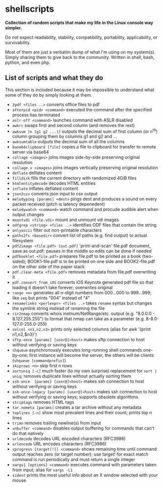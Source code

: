 # shellscripts
**Collection of random scripts that make my life in the Linux console way simpler.**

Do not expect readability, stability, compatibility, portability, applicability, or survivability.

Most of them are just a verbatim dump of what I'm using on my system(s). Simply sharing them to give back to the community. Written in shell, bash, python, and even php.

## List of scripts and what they do
This section is included because it may be impossible to understand what some of they do by simply looking at them.
* `2pdf <files ..>` converts office files to pdf
* `afterpid <pid> <command>` executed the command after the specified process has terminated
* `aslr-off <command>` launches command with ASLR disabled
* `awkrc` swaps first and second column (and removes the rest)
* `awksum [n [g1 g2 ...]]` outputs the decimal sum of first column (or n<sup>th</sup>) column grouping them by columns g1 and g2 and ...
* `awksumtable` outputs the decimal sum of all the columns
* `base64clipboard [file]` copies a file to clipboard for transfer to remote server via base64
* `collage <images>` joins images side-by-side preserving original resolution
* `collage.v <images>` joins images vertically preserving original resolution
* `deflate` deflates content
* `filldisk` fills the current directory with randomized 4GiB files
* `htmlentitydecode` decodes HTML entities
* `inflate` inflates deflated content
* `json2csv` converts json input to csv output
* `melodyping [params] <dest>` pings dest and produces a sound on every packet received (pitch is latency depenedent)
* `melodywatch <command>` watch command and procude audible alert when output changes
* `mountvdi <file.vdi>` mount and unmount vdi images
* `odfgrep <string> <files ..>` identifies ODF files that contain the string
* `onlyascii` filter out non-printable characters
* `paths2fs <basedir>` convert list of paths (e.g. find output) to actual filesystem
* `pdf2image <file.pdf> [out.pdf]` 'print-and-scan' file.pdf document, save as out.pdf; pauses in the middle so edits can be done if needed
* `pdfbooklet <file.pdf>` prepares file.pdf to be printed as a book (two-sided); BOOK1-file.pdf is to be printed on one side and BOOK2-file.pdf on the other side of the paper stack
* `pdf.clear-meta <file.pdf>` removes metadata from file.pdf overwriting it
* `pdf.convert_from_iOS` converts iOS Keynote generated pdf file so that loading it doesn't take forever; overwrites original
* `range <n>` generates all n-digit numbers from 000...000 to 999...999; like `seq` but prints "004" instead of "4"
* `renamelinks <perlexpr> <files ..>` takes `rename` syntax but changes the symlink string instead of renaming the file
* `rir2nmap` converts whois inetnum/NetRange/etc. output (e.g. "8.0.0.0 - 8.127.255.255") to format that nmap can take as a parameter (e.g. 8-8.0-127.0-255.0-255)
* `selcol <n1,n2,n3>` prints only selected columns (alias for awk '{print $n1,$n2,$n3}')
* `sftp-once [params] [user@]<host>` makes sftp connection to host without verifying or saving keys
* `shqueue` asynchronously executes long-running shell commands one-by-one; first instance will become the server, the others will be clients (`shqueue [commandprefix]`)
* `skiprows <n>` skip first n rows
* `sortuniq [-c]` much faster (to my own surprise) replacement for `sort | uniq`; removes duplicate lines without actually sorting them
* `ssh-once  [params] [user@]<host>` makes ssh connection to host without verifying or saving keys
* `ssh-once-legacy [params] [user@]<host>` makes ssh connection to host without verifying or saving keys; supports obsolete algorithms
* `striptags` removes HTML tags
* `tar.nometa [params]` creates a tar archive without any metadata
* `toplines [-n]` show most prevalent lines and their count; prints top n lines
* `trimn` removes trailing newline(s) from input
* `unbuffer <command>` disables output buffering for commands that can't do that natively
* `urldecode` decodes URL encoded characters (RFC3986)
* `urlencode` URL encodes characters (RFC3986)
* `vprogress [target[!]] <command>` shows remaining time until command output reaches zero (or target number); use target! for exact match command is run periodically and must return a single integer
* `xargs1 [options] <command>` executes command with parameters taken from input; alias for `xargs -L1`
* `xident` prints the most useful info about an X window selected with your mouse
